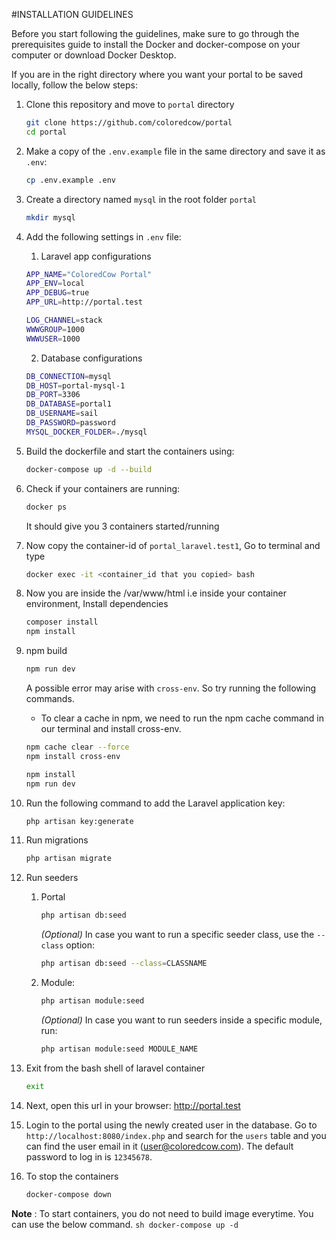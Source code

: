 #INSTALLATION GUIDELINES

Before you start following the guidelines, make sure to go through the prerequisites guide to install the Docker and docker-compose on your computer or download Docker Desktop.

If you are in the right directory where you want your portal to be saved locally, follow the below steps:

1. Clone this repository and move to `portal` directory
   ```sh
   git clone https://github.com/coloredcow/portal
   cd portal
   ```

2. Make a copy of the `.env.example` file in the same directory and save it as `.env`:
   ```sh
   cp .env.example .env	
   ```
3. Create a directory named `mysql` in the root folder `portal`
   ```sh
   mkdir mysql
   ```
4. Add the following settings in `.env` file:
    1. Laravel app configurations
    ```sh
    APP_NAME="ColoredCow Portal"
    APP_ENV=local
    APP_DEBUG=true
    APP_URL=http://portal.test
    
    LOG_CHANNEL=stack
    WWWGROUP=1000
    WWWUSER=1000
    ```

    2. Database configurations

    ```sh
    DB_CONNECTION=mysql
    DB_HOST=portal-mysql-1
    DB_PORT=3306
    DB_DATABASE=portal1
    DB_USERNAME=sail
    DB_PASSWORD=password
    MYSQL_DOCKER_FOLDER=./mysql
    ```
	
5. Build the dockerfile and start the containers using:
   	```sh
   	docker-compose up -d --build
   	```
  
6. Check if your containers are running:
   	```sh
   	docker ps
   	```
   It should give you 3 containers started/running
  	 
7. Now copy the container-id of `portal_laravel.test1`,
   Go to terminal and type
	```sh
 	docker exec -it <container_id that you copied> bash
   	```   
8. Now you are inside the /var/www/html i.e inside your container environment,
     Install dependencies
   ```sh
   composer install
   npm install
   ```

9. npm build
   ```sh
   npm run dev
   ```
    A possible error may arise with `cross-env`. So try running the following commands.
    - To clear a cache in npm, we need to run the npm cache command in our terminal and install cross-env.
   ```sh
   npm cache clear --force
   npm install cross-env

   npm install
   npm run dev
   ```

10. Run the following command to add the Laravel application key:
    ```sh
    php artisan key:generate
    ```

11. Run migrations
    ```sh
    php artisan migrate
    ```

12. Run seeders
    1. Portal
        ```sh
        php artisan db:seed
        ```
        _(Optional)_ In case you want to run a specific seeder class, use the ```--class``` option:
        ```sh
        php artisan db:seed --class=CLASSNAME
        ```
    2. Module:
        ```sh
        php artisan module:seed
        ```
        _(Optional)_ In case you want to run seeders inside a specific module, run:
        ```sh
        php artisan module:seed MODULE_NAME
        ```

13. Exit from the bash shell of laravel container
    ```sh
    exit
    ```
14. Next, open this url in your browser: http://portal.test
15. Login to the portal using the newly created user in the database. Go to `http://localhost:8080/index.php` and search for the `users` table and you can find the user email in it (user@coloredcow.com). The default password to log in is `12345678`.

16. To stop the containers
    ```sh
    docker-compose down
    ```

**Note** :  To start containers, you do not need to build image everytime.
    You can use the below command.
    ```sh
    docker-compose up -d
    ```

